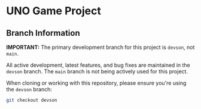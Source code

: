 # UNO Game Project

## Branch Information

**IMPORTANT:** The primary development branch for this project is `devson`, not `main`. 

All active development, latest features, and bug fixes are maintained in the `devson` branch. The `main` branch is not being actively used for this project.

When cloning or working with this repository, please ensure you're using the `devson` branch:

```bash
git checkout devson
